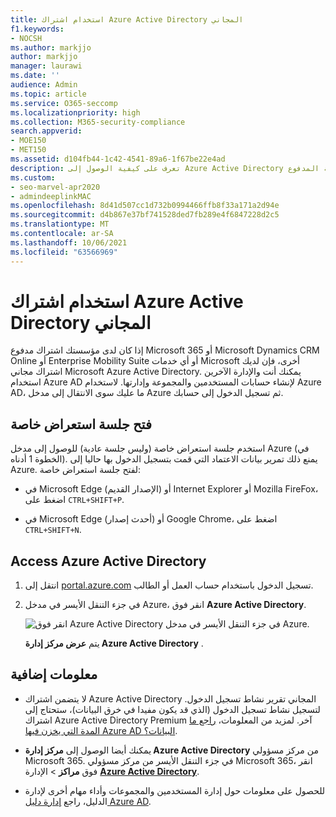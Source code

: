 ```yaml
---
title: استخدام اشتراك Azure Active Directory المجاني
f1.keywords:
- NOCSH
ms.author: markjjo
author: markjjo
manager: laurawi
ms.date: ''
audience: Admin
ms.topic: article
ms.service: O365-seccomp
ms.localizationpriority: high
ms.collection: M365-security-compliance
search.appverid:
- MOE150
- MET150
ms.assetid: d104fb44-1c42-4541-89a6-1f67be22e4ad
description: تعرف على كيفية الوصول إلى Azure Active Directory المضمن في اشتراك المؤسسة المدفوع.
ms.custom:
- seo-marvel-apr2020
- admindeeplinkMAC
ms.openlocfilehash: 8d41d507cc1d732b0994466ffb8f33a171a2d94e
ms.sourcegitcommit: d4b867e37bf741528ded7fb289e4f6847228d2c5
ms.translationtype: MT
ms.contentlocale: ar-SA
ms.lasthandoff: 10/06/2021
ms.locfileid: "63566969"
---
```

# <a name="use-your-free-azure-active-directory-subscription"></a>استخدام اشتراك Azure Active Directory المجاني

إذا كان لدى مؤسستك اشتراك مدفوع Microsoft 365 أو Microsoft Dynamics CRM Online أو Enterprise Mobility Suite أو أي خدمات Microsoft أخرى، فإن لديك اشتراك مجاني Microsoft Azure Active Directory. يمكنك أنت والإدارة الآخرين استخدام Azure AD لإنشاء حسابات المستخدمين والمجموعة وإدارتها. لاستخدام Azure AD، ما عليك سوى الانتقال إلى مدخل Azure ثم تسجيل الدخول إلى حسابك.

## <a name="open-a-private-browsing-session"></a>فتح جلسة استعراض خاصة

استخدم جلسة استعراض خاصة (وليس جلسة عادية) للوصول إلى مدخل Azure (في الخطوة 1 أدناه). يمنع ذلك تمرير بيانات الاعتماد التي قمت بتسجيل الدخول بها حاليا إلى Azure. لفتح جلسة استعراض خاصة:

- في Microsoft Edge (الإصدار القديم) أو Internet Explorer أو Mozilla FireFox، اضغط على `CTRL+SHIFT+P`.

- في Microsoft Edge (أحدث إصدار) أو Google Chrome، اضغط على `CTRL+SHIFT+N`.

## <a name="access-azure-active-directory"></a>Access Azure Active Directory

1. انتقل إلى [portal.azure.com](https://portal.azure.com) تسجيل الدخول باستخدام حساب العمل أو الطالب.

2. في جزء التنقل الأيسر في مدخل Azure، انقر فوق **Azure Active Directory**.

    ![انقر فوق Azure Active Directory في جزء التنقل الأيسر في مدخل Azure.](../media/97d2d72f-ac20-46ab-898c-851f6009b453.png)

    يتم **عرض مركز إدارة Azure Active Directory** .

## <a name="more-information"></a>معلومات إضافية

- لا يتضمن اشتراك Azure Active Directory المجاني تقرير نشاط تسجيل الدخول. لتسجيل نشاط تسجيل الدخول (الذي قد يكون مفيدا في خرق البيانات)، ستحتاج إلى اشتراك Azure Active Directory Premium آخر. لمزيد من المعلومات، [راجع ما المدة التي يخزن فيها Azure AD البيانات؟](/azure/active-directory/reports-monitoring/reference-reports-data-retention#how-long-does-azure-ad-store-the-data).

- يمكنك أيضا الوصول إلى **مركز إدارة Azure Active Directory** من مركز مسؤولي Microsoft 365. في جزء التنقل الأيسر من مركز مسؤولي Microsoft 365، انقر فوق **مراكز** \> الإدارة [**Azure Active Directory**](https://go.microsoft.com/fwlink/p/?linkid=2067268).

- للحصول على معلومات حول إدارة المستخدمين والمجموعات وأداء مهام أخرى لإدارة الدليل، راجع [إدارة دليل Azure AD](/azure/active-directory/active-directory-administer).